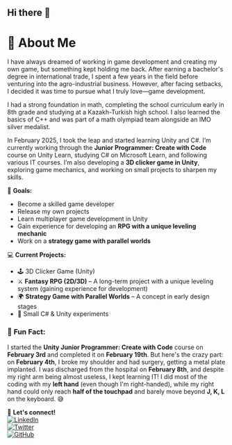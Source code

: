 ## Hi there 👋
# 👋 About Me  

I have always dreamed of working in game development and creating my own game, but something kept holding me back. After earning a bachelor's degree in international trade, I spent a few years in the field before venturing into the agro-industrial business. However, after facing setbacks, I decided it was time to pursue what I truly love—game development.  

I had a strong foundation in math, completing the school curriculum early in 8th grade and studying at a Kazakh-Turkish high school. I also learned the basics of C++ and was part of a math olympiad team alongside an IMO silver medalist.  

In February 2025, I took the leap and started learning Unity and C#. I’m currently working through the **Junior Programmer: Create with Code** course on Unity Learn, studying C# on Microsoft Learn, and following various IT courses. I’m also developing a **3D clicker game in Unity**, exploring game mechanics, and working on small projects to sharpen my skills.  

🎯 **Goals:**  
- Become a skilled game developer  
- Release my own projects  
- Learn multiplayer game development in Unity
- Gain experience for developing an **RPG with a unique leveling mechanic**  
- Work on a **strategy game with parallel worlds**  

💻 **Current Projects:**  
- 🕹 3D Clicker Game (Unity)
- ⚔ **Fantasy RPG (2D/3D)** – A long-term project with a unique leveling system (gaining experience for development)  
- 🌍 **Strategy Game with Parallel Worlds** – A concept in early design stages    
- 🔧 Small C# & Unity experiments

### 🎉 **Fun Fact:**  
I started the **Unity Junior Programmer: Create with Code** course on **February 3rd** and completed it on **February 19th**. But here's the crazy part: on **February 4th**, I broke my shoulder and had surgery, getting a metal plate implanted. I was discharged from the hospital on **February 8th**, and despite my right arm being almost useless, I kept learning IT! I did most of the coding with my **left hand** (even though I'm right-handed), while my right hand could only reach **half of the touchpad** and barely move beyond **J, K, L** on the keyboard. 😅  


🚀 **Let's connect!**  
[![LinkedIn](https://img.shields.io/badge/LinkedIn-Dauren%20Kurbanbaev-blue?logo=linkedin)](https://www.linkedin.com/in/%D0%B4%D0%B0%D1%83%D1%80%D0%B5%D0%BD-%D0%BA%D1%83%D1%80%D0%B1%D0%B0%D0%BD%D0%B1%D0%B0%D0%B5%D0%B2-037802349/)  
[![Twitter](https://img.shields.io/badge/Twitter-@DaurenKurbanba1-blue?logo=twitter)](https://x.com/DaurenKurbanba1)  
[![GitHub](https://img.shields.io/badge/GitHub-treesolo-black?logo=github)](https://github.com/treesolo)   

